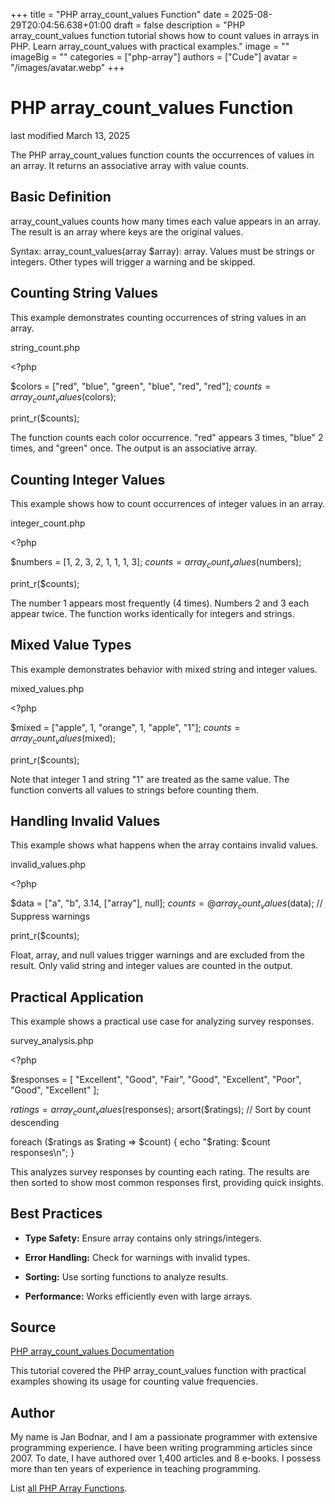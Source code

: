+++
title = "PHP array_count_values Function"
date = 2025-08-29T20:04:56.638+01:00
draft = false
description = "PHP array_count_values function tutorial shows how to count values in arrays in PHP. Learn array_count_values with practical examples."
image = ""
imageBig = ""
categories = ["php-array"]
authors = ["Cude"]
avatar = "/images/avatar.webp"
+++

# PHP array_count_values Function

last modified March 13, 2025

The PHP array_count_values function counts the occurrences of
values in an array. It returns an associative array with value counts.

## Basic Definition

array_count_values counts how many times each value appears in
an array. The result is an array where keys are the original values.

Syntax: array_count_values(array $array): array. Values must be
strings or integers. Other types will trigger a warning and be skipped.

## Counting String Values

This example demonstrates counting occurrences of string values in an array.

string_count.php
  

&lt;?php

$colors = ["red", "blue", "green", "blue", "red", "red"];
$counts = array_count_values($colors);

print_r($counts);

The function counts each color occurrence. "red" appears 3 times, "blue" 2
times, and "green" once. The output is an associative array.

## Counting Integer Values

This example shows how to count occurrences of integer values in an array.

integer_count.php
  

&lt;?php

$numbers = [1, 2, 3, 2, 1, 1, 1, 3];
$counts = array_count_values($numbers);

print_r($counts);

The number 1 appears most frequently (4 times). Numbers 2 and 3 each appear
twice. The function works identically for integers and strings.

## Mixed Value Types

This example demonstrates behavior with mixed string and integer values.

mixed_values.php
  

&lt;?php

$mixed = ["apple", 1, "orange", 1, "apple", "1"];
$counts = array_count_values($mixed);

print_r($counts);

Note that integer 1 and string "1" are treated as the same value. The
function converts all values to strings before counting them.

## Handling Invalid Values

This example shows what happens when the array contains invalid values.

invalid_values.php
  

&lt;?php

$data = ["a", "b", 3.14, ["array"], null];
$counts = @array_count_values($data); // Suppress warnings

print_r($counts);

Float, array, and null values trigger warnings and are excluded from the
result. Only valid string and integer values are counted in the output.

## Practical Application

This example shows a practical use case for analyzing survey responses.

survey_analysis.php
  

&lt;?php

$responses = [
    "Excellent", "Good", "Fair", "Good",
    "Excellent", "Poor", "Good", "Excellent"
];

$ratings = array_count_values($responses);
arsort($ratings); // Sort by count descending

foreach ($ratings as $rating =&gt; $count) {
    echo "$rating: $count responses\n";
}

This analyzes survey responses by counting each rating. The results are then
sorted to show most common responses first, providing quick insights.

## Best Practices

- **Type Safety:** Ensure array contains only strings/integers.

- **Error Handling:** Check for warnings with invalid types.

- **Sorting:** Use sorting functions to analyze results.

- **Performance:** Works efficiently even with large arrays.

## Source

[PHP array_count_values Documentation](https://www.php.net/manual/en/function.array-count-values.php)

This tutorial covered the PHP array_count_values function with
practical examples showing its usage for counting value frequencies.

## Author

My name is Jan Bodnar, and I am a passionate programmer with extensive
programming experience. I have been writing programming articles since 2007.
To date, I have authored over 1,400 articles and 8 e-books. I possess more
than ten years of experience in teaching programming.

List [all PHP Array Functions](/php/#php-array).